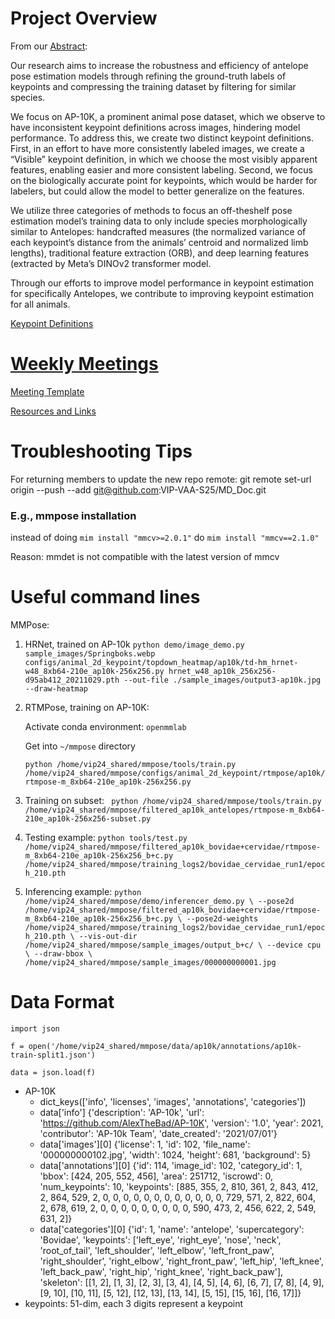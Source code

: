 

# Project Overview

From our [Abstract](weekly_meetings):

Our research aims to increase the robustness and efficiency of antelope pose estimation models through refining the ground-truth labels of keypoints and compressing the training dataset by filtering for similar species.

We focus on AP-10K, a prominent animal pose dataset, which we observe to have inconsistent keypoint definitions across images, hindering model performance. To address this, we create two distinct keypoint definitions. First, in an effort to have more consistently labeled images, we create a “Visible” keypoint definition, in which we choose the most visibly apparent features, enabling easier and more consistent labeling. Second, we focus on the biologically accurate point for keypoints, which would be harder for labelers, but could allow the model to better generalize on the features.

We utilize three categories of methods to focus an off-theshelf pose estimation model’s training data to only include species morphologically similar to Antelopes: handcrafted measures (the normalized variance of each keypoint’s distance from the animals’ centroid and normalized limb lengths), traditional feature extraction (ORB), and deep learning features (extracted by Meta’s DINOv2 transformer model.

Through our efforts to improve model performance in keypoint estimation for specifically Antelopes, we contribute to improving keypoint estimation for all animals.

[Keypoint Definitions](weekly_meetings/Resources.pdf)


# [Weekly Meetings](weekly_meetings)
[Meeting Template](weekly_meetings/VAA-weekly-meeting-template-v240820.pdf)

[Resources and Links](weekly_meetings/Resources.pdf)


# Troubleshooting Tips

For returning members to update the new repo remote:
git remote set-url origin --push --add git@github.com:VIP-VAA-S25/MD_Doc.git

### E.g., mmpose installation 
instead of doing `mim install "mmcv>=2.0.1"`
do `mim install "mmcv==2.1.0"`

Reason: mmdet is not compatible with the latest version of mmcv


# Useful command lines

MMPose:
1. HRNet, trained on AP-10k
`python demo/image_demo.py sample_images/Springboks.webp configs/animal_2d_keypoint/topdown_heatmap/ap10k/td-hm_hrnet-w48_8xb64-210e_ap10k-256x256.py hrnet_w48_ap10k_256x256-d95ab412_20211029.pth --out-file ./sample_images/output3-ap10k.jpg --draw-heatmap`
2. RTMPose, training on AP-10K:

   Activate conda environment: `openmmlab`

   Get into `~/mmpose` directory

   `python /home/vip24_shared/mmpose/tools/train.py /home/vip24_shared/mmpose/configs/animal_2d_keypoint/rtmpose/ap10k/rtmpose-m_8xb64-210e_ap10k-256x256.py`

4. Training on subset:
` python /home/vip24_shared/mmpose/tools/train.py /home/vip24_shared/mmpose/filtered_ap10k_antelopes/rtmpose-m_8xb64-210e_ap10k-256x256-subset.py`
5. Testing example:
`python tools/test.py /home/vip24_shared/mmpose/filtered_ap10k_bovidae+cervidae/rtmpose-m_8xb64-210e_ap10k-256x256_b+c.py /home/vip24_shared/mmpose/training_logs2/bovidae_cervidae_run1/epoch_210.pth`
6. Inferencing example:
   `python /home/vip24_shared/mmpose/demo/inferencer_demo.py \
--pose2d /home/vip24_shared/mmpose/filtered_ap10k_bovidae+cervidae/rtmpose-m_8xb64-210e_ap10k-256x256_b+c.py \
--pose2d-weights /home/vip24_shared/mmpose/training_logs2/bovidae_cervidae_run1/epoch_210.pth \
--vis-out-dir /home/vip24_shared/mmpose/sample_images/output_b+c/ \
--device cpu \
--draw-bbox \
/home/vip24_shared/mmpose/sample_images/000000000001.jpg
`



# Data Format

`import json`

`f = open('/home/vip24_shared/mmpose/data/ap10k/annotations/ap10k-train-split1.json')`

`data = json.load(f)`
 
- AP-10K
	- dict_keys(['info', 'licenses', 'images', 'annotations', 'categories'])
	- data['info']
	  {'description': 'AP-10k', 'url': 'https://github.com/AlexTheBad/AP-10K', 'version': '1.0', 'year': 2021, 'contributor': 'AP-10k Team', 'date_created': '2021/07/01'}
	- data['images'][0]
	  {'license': 1, 'id': 102, 'file_name': '000000000102.jpg', 'width': 1024, 'height': 681, 'background': 5}
	- data['annotations'][0]
	  {'id': 114, 'image_id': 102, 'category_id': 1, 'bbox': [424, 205, 552, 456], 'area': 251712, 'iscrowd': 0, 'num_keypoints': 10, 'keypoints': [885, 355, 2, 810, 361, 2, 843, 412, 2, 864, 529, 2, 0, 0, 0, 0, 0, 0, 0, 0, 0, 0, 0, 0, 729, 571, 2, 822, 604, 2, 678, 619, 2, 0, 0, 0, 0, 0, 0, 0, 0, 0, 590, 473, 2, 456, 622, 2, 549, 631, 2]}
	- data['categories'][0]
	  {'id': 1, 'name': 'antelope', 'supercategory': 'Bovidae', 'keypoints': ['left_eye', 'right_eye', 'nose', 'neck', 'root_of_tail', 'left_shoulder', 'left_elbow', 'left_front_paw', 'right_shoulder', 'right_elbow', 'right_front_paw', 'left_hip', 'left_knee', 'left_back_paw', 'right_hip', 'right_knee', 'right_back_paw'], 'skeleton': [[1, 2], [1, 3], [2, 3], [3, 4], [4, 5], [4, 6], [6, 7], [7, 8], [4, 9], [9, 10], [10, 11], [5, 12], [12, 13], [13, 14], [5, 15], [15, 16], [16, 17]]}
- keypoints: 51-dim, each 3 digits represent a keypoint

